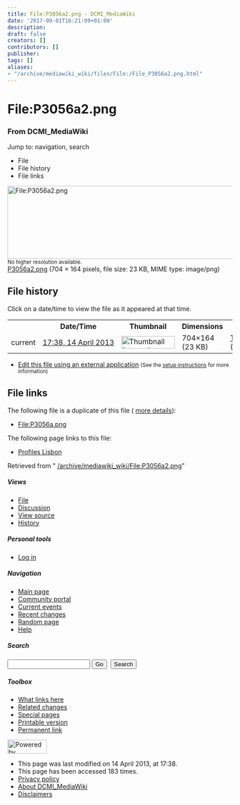 ```yaml
---
title: File:P3056a2.png - DCMI_MediaWiki
date: '2017-09-01T16:21:09+01:00'
description: 
draft: false
creators: []
contributors: []
publisher: 
tags: []
aliases:
- "/archive/mediawiki_wiki/files/File:/File_P3056a2.png.html"
---
```


<a id="top"></a>
# File:P3056a2.png

### From DCMI\_MediaWiki

Jump to: navigation, search
<!-- start content -->
- File
- File history
- File links

 [<img alt="File:P3056a2.png" src="/images/7/74/P3056a2.png" width="704" height="164">](/archive/mediawiki_wiki/files/P3056a2.png)  
<small>No higher resolution available.</small>  
 [P3056a2.png](/images/7/74/P3056a2.png)‎ (704 × 164 pixels, file size: 23 KB, MIME type: image/png)
<!-- 
NewPP limit report
Preprocessor node count: 0/1000000
Post-expand include size: 0/2097152 bytes
Template argument size: 0/2097152 bytes
Expensive parser function count: 0/100
-->
## File history

Click on a date/time to view the file as it appeared at that time.

<table class="wikitable filehistory">
  <tr>
    <td></td>
    <th>Date/Time</th>
    <th>Thumbnail</th>
    <th>Dimensions</th>
    <th>User</th>
    <th>Comment</th>
  </tr>
  <tr>
    <td>current</td>
    <td class="filehistory-selected" style="white-space: nowrap;"><a href="/archive/mediawiki_wiki/files/P3056a2.png">17:38, 14 April 2013</a></td>
    <td><a href="/images/7/74/P3056a2.png"><img alt="Thumbnail for version as of 17:38, 14 April 2013" src="/images/7/74/P3056a2.png" width="120" height="28"></a></td>
    <td>704×164 <span style="white-space: nowrap;">(23 KB)</span>
    </td>
    <td>
      <a href="/index.php/User:TomBaker" title="User:TomBaker" class="mw-userlink">TomBaker</a> <span style="white-space: nowrap;"> <span class="mw-usertoollinks">(<a href="/index.php?title=User_talk:TomBaker&amp;action=edit&amp;redlink=1" class="new" title="User talk:TomBaker (page does not exist)">Talk</a> | <a href="/index.php/Special:Contributions/TomBaker" title="Special:Contributions/TomBaker">contribs</a>)</span></span>
    </td>
    <td></td>
  </tr>
</table>

  

- [Edit this file using an external application](/index.php?title=File:P3056a2.png&action=edit&externaledit=true&mode=file "File:P3056a2.png") <small>(See the <a href="http://www.mediawiki.org/wiki/Manual:External_editors" class="external text" rel="nofollow">setup instructions</a> for more information)</small>

## File links

The following file is a duplicate of this file ( [more details](/index.php/Special:FileDuplicateSearch/P3056a2.png "Special:FileDuplicateSearch/P3056a2.png")):

- [File:P3056a.png](/archive/mediawiki_wiki/files/File:/File:P3056a.png.html "File:P3056a.png") 

The following page links to this file:

- [Profiles Lisbon](/index.php/Profiles_Lisbon "Profiles Lisbon")

Retrieved from " [/archive/mediawiki_wiki/File:P3056a2.png](/archive/mediawiki_wiki/files/File:/File:P3056a2.png.html)"

<!-- end content -->

##### Views

- [File](/archive/mediawiki_wiki/files/File:/File:P3056a2.png.html "View the file page [c]")
- [Discussion](/index.php?title=File_talk:P3056a2.png&action=edit&redlink=1 "Discussion about the content page [t]")
- [View source](/index.php?title=File:P3056a2.png&action=edit "This page is protected.
You can view its source [e]")
- [History](/index.php?title=File:P3056a2.png&action=history "Past revisions of this page [h]")

##### Personal tools

- [Log in](/index.php?title=Special:UserLogin&returnto=File:P3056a2.png "You are encouraged to log in; however, it is not mandatory [o]")

<script type="text/javascript"> if (window.isMSIE55) fixalpha(); </script>

##### Navigation

- [Main page](/index.php/Main_Page "Visit the main page [z]")
- [Community portal](/index.php/DCMI_MediaWiki:Community_portal "About the project, what you can do, where to find things")
- [Current events](/index.php/DCMI_MediaWiki:Current_events "Find background information on current events")
- [Recent changes](/index.php/Special:RecentChanges "The list of recent changes in the wiki [r]")
- [Random page](/index.php/Special:Random "Load a random page [x]")
- [Help](/index.php/Help:Contents "The place to find out")

##### <label for="searchInput">Search</label>

<form action="/index.php" id="searchform">
				<input type="hidden" name="title" value="Special:Search">
				<input id="searchInput" title="Search DCMI_MediaWiki" accesskey="f" type="search" name="search">
				<input type="submit" name="go" class="searchButton" id="searchGoButton" value="Go" title="Go to a page with this exact name if exists"> 
				<input type="submit" name="fulltext" class="searchButton" id="mw-searchButton" value="Search" title="Search the pages for this text">
			</form>

##### Toolbox

- [What links here](/index.php/Special:WhatLinksHere/File:P3056a2.png "List of all wiki pages that link here [j]")
- [Related changes](/index.php/Special:RecentChangesLinked/File:P3056a2.png "Recent changes in pages linked from this page [k]")
- [Special pages](/index.php/Special:SpecialPages "List of all special pages [q]")
- [Printable version](/index.php?title=File:P3056a2.png&printable=yes "Printable version of this page [p]")
- [Permanent link](/index.php?title=File:P3056a2.png&oldid=4826 "Permanent link to this revision of the page")

<!-- end of the left (by default at least) column -->

 [<img src="/skins/common/images/poweredby_mediawiki_88x31.png" height="31" width="88" alt="Powered by MediaWiki">](http://www.mediawiki.org/)

- This page was last modified on 14 April 2013, at 17:38.
- This page has been accessed 183 times.
- [Privacy policy](/index.php/DCMI_MediaWiki:Privacy_policy "DCMI MediaWiki:Privacy policy")
- [About DCMI\_MediaWiki](/index.php/DCMI_MediaWiki:About "DCMI MediaWiki:About")
- [Disclaimers](/index.php/DCMI_MediaWiki:General_disclaimer "DCMI MediaWiki:General disclaimer")

<script>if (window.runOnloadHook) runOnloadHook();</script><!-- Served in 0.663 secs. -->
